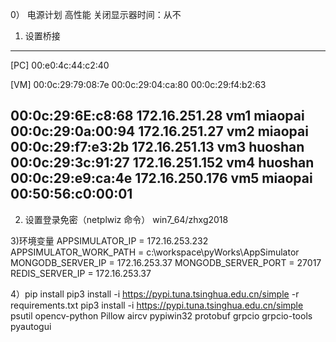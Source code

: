 0） 电源计划 
 高性能
 关闭显示器时间：从不

1) 设置桥接
-----------------------------------------
[PC]
00:e0:4c:44:c2:40

[VM]
00:0c:29:79:08:7e
00:0c:29:04:ca:80
00:0c:29:f4:b2:63

00:0c:29:6E:c8:68   172.16.251.28   vm1 miaopai
00:0c:29:0a:00:94   172.16.251.27   vm2 miaopai
00:0c:29:f7:e3:2b   172.16.251.13   vm3 huoshan
00:0c:29:3c:91:27   172.16.251.152  vm4 huoshan
00:0c:29:e9:ca:4e   172.16.250.176  vm5 miaopai
00:50:56:c0:00:01
------------------------------------------

2) 设置登录免密（netplwiz 命令）
win7_64/zhxg2018

3)环境变量
APPSIMULATOR_IP = 172.16.253.232
APPSIMULATOR_WORK_PATH = c:\workspace\pyWorks\AppSimulator
MONGODB_SERVER_IP = 172.16.253.37
MONGODB_SERVER_PORT = 27017
REDIS_SERVER_IP = 172.16.253.37

4）pip install
pip3 install -i https://pypi.tuna.tsinghua.edu.cn/simple -r requirements.txt
pip3 install -i https://pypi.tuna.tsinghua.edu.cn/simple psutil opencv-python Pillow aircv pypiwin32 protobuf grpcio grpcio-tools pyautogui